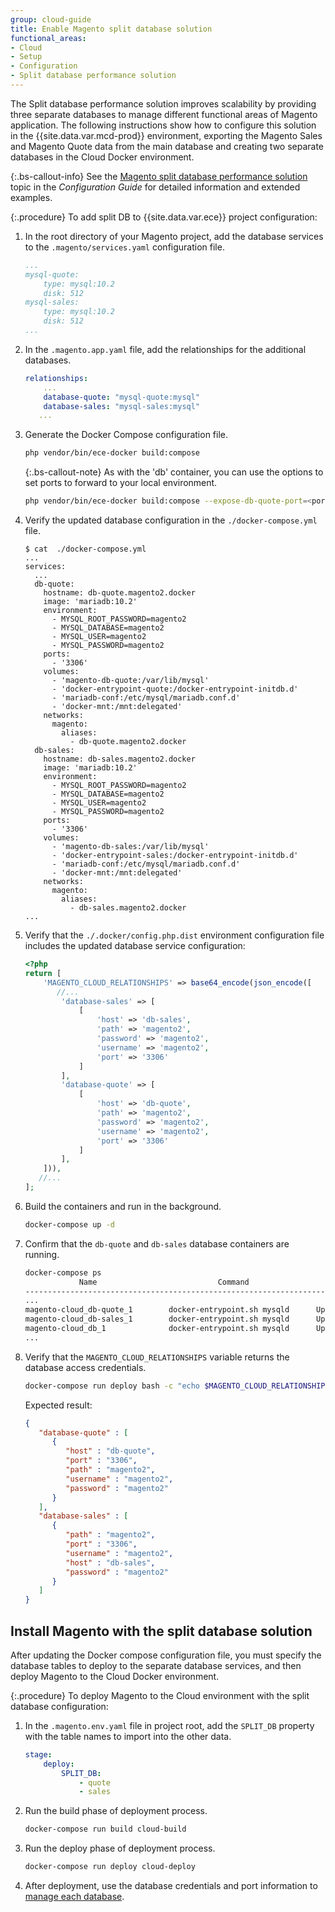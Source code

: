 ```yaml
---
group: cloud-guide
title: Enable Magento split database solution
functional_areas:
- Cloud
- Setup
- Configuration
- Split database performance solution
---
```


The Split database performance solution improves scalability by providing three separate databases to manage different functional areas of Magento application.  The following instructions show how to configure this solution in the {{site.data.var.mcd-prod}} environment, exporting the Magento Sales and Magento Quote data from the main database and creating two separate databases in the Cloud Docker environment.

{:.bs-callout-info}
See the [Magento split database performance solution][] topic in the _Configuration Guide_ for detailed information and extended examples.

{:.procedure}
To add split DB to {{site.data.var.ece}} project configuration:

1. In the root directory of your Magento project, add the database services to the `.magento/services.yaml` configuration file.

   ```yaml
   ...
   mysql-quote:
       type: mysql:10.2
       disk: 512
   mysql-sales:
       type: mysql:10.2
       disk: 512
   ...
   ```

1. In the `.magento.app.yaml` file, add the relationships for the additional databases.

   ```yaml
   relationships:
       ...
       database-quote: "mysql-quote:mysql"
       database-sales: "mysql-sales:mysql"
      ...
   ```

1. Generate the Docker Compose configuration file.

   ```bash
   php vendor/bin/ece-docker build:compose
   ```

   {:.bs-callout-note}
   As with the 'db' container, you can use the options to set ports to forward to your local environment.

   ```bash
   php vendor/bin/ece-docker build:compose --expose-db-quote-port=<port for quote db service> --expose-db-sales-port=<port for sales db service>
   ```

1. Verify the updated database configuration in the  `./docker-compose.yml` file.

   ```terminal
   $ cat  ./docker-compose.yml
   ...
   services:
     ...
     db-quote:
       hostname: db-quote.magento2.docker
       image: 'mariadb:10.2'
       environment:
         - MYSQL_ROOT_PASSWORD=magento2
         - MYSQL_DATABASE=magento2
         - MYSQL_USER=magento2
         - MYSQL_PASSWORD=magento2
       ports:
         - '3306'
       volumes:
         - 'magento-db-quote:/var/lib/mysql'
         - 'docker-entrypoint-quote:/docker-entrypoint-initdb.d'
         - 'mariadb-conf:/etc/mysql/mariadb.conf.d'
         - 'docker-mnt:/mnt:delegated'
       networks:
         magento:
           aliases:
             - db-quote.magento2.docker
     db-sales:
       hostname: db-sales.magento2.docker
       image: 'mariadb:10.2'
       environment:
         - MYSQL_ROOT_PASSWORD=magento2
         - MYSQL_DATABASE=magento2
         - MYSQL_USER=magento2
         - MYSQL_PASSWORD=magento2
       ports:
         - '3306'
       volumes:
         - 'magento-db-sales:/var/lib/mysql'
         - 'docker-entrypoint-sales:/docker-entrypoint-initdb.d'
         - 'mariadb-conf:/etc/mysql/mariadb.conf.d'
         - 'docker-mnt:/mnt:delegated'
       networks:
         magento:
           aliases:
             - db-sales.magento2.docker
   ...
   ```

1. Verify that the `./.docker/config.php.dist`  environment configuration file includes the updated database service configuration:

   ```php
   <?php
   return [
       'MAGENTO_CLOUD_RELATIONSHIPS' => base64_encode(json_encode([
          //...
           'database-sales' => [
               [
                   'host' => 'db-sales',
                   'path' => 'magento2',
                   'password' => 'magento2',
                   'username' => 'magento2',
                   'port' => '3306'
               ]
           ],
           'database-quote' => [
               [
                   'host' => 'db-quote',
                   'path' => 'magento2',
                   'password' => 'magento2',
                   'username' => 'magento2',
                   'port' => '3306'
               ]
           ],
       ])),
      //...
   ];
   ```

1. Build the containers and run in the background.

   ```bash
   docker-compose up -d
   ```

1. Confirm that the `db-quote` and `db-sales` database containers are running.

   ```bash
   docker-compose ps
               Name                           Command                  State                Ports
   -------------------------------------------------------------------------------------------------------
   ...
   magento-cloud_db-quote_1        docker-entrypoint.sh mysqld      Up             0.0.0.0:32873->3306/tcp
   magento-cloud_db-sales_1        docker-entrypoint.sh mysqld      Up             0.0.0.0:32874->3306/tcp
   magento-cloud_db_1              docker-entrypoint.sh mysqld      Up             0.0.0.0:32872->3306/tcp
   ...
   ```

1. Verify that the `MAGENTO_CLOUD_RELATIONSHIPS` variable returns the database access credentials.

   ```bash
   docker-compose run deploy bash -c "echo $MAGENTO_CLOUD_RELATIONSHIPS | base64 -d | json_pp"
   ```

   Expected result:

   ```json
   {
      "database-quote" : [
         {
            "host" : "db-quote",
            "port" : "3306",
            "path" : "magento2",
            "username" : "magento2",
            "password" : "magento2"
         }
      ],
      "database-sales" : [
         {
            "path" : "magento2",
            "port" : "3306",
            "username" : "magento2",
            "host" : "db-sales",
            "password" : "magento2"
         }
      ]
   }
   ```

## Install Magento with the split database solution

After updating the Docker compose configuration file, you must specify the database tables to deploy to the separate database services, and then deploy Magento to the Cloud Docker environment.

{:.procedure}
To deploy Magento to the Cloud environment with the split database configuration:

1. In the `.magento.env.yaml` file in project root, add the `SPLIT_DB` property with the table names to import into the other data.

   ```yaml
   stage:
       deploy:
           SPLIT_DB:
               - quote
               - sales
   ```

1. Run the build phase of deployment process.

   ```bash
   docker-compose run build cloud-build
   ```

1. Run the deploy phase of deployment process.

   ```bash
   docker-compose run deploy cloud-deploy
   ```

1. After deployment, use the database credentials and port information to [manage each database][Manage the database].

<!--Link definitions-->
[Magento split database performance solution]: {{site.baseurl}}/guides/v2.3/config-guide/multi-master/multi-master.html
[Manage the database]: {{site.baseurl}}/cloud/docker/docker-manage-database.html
